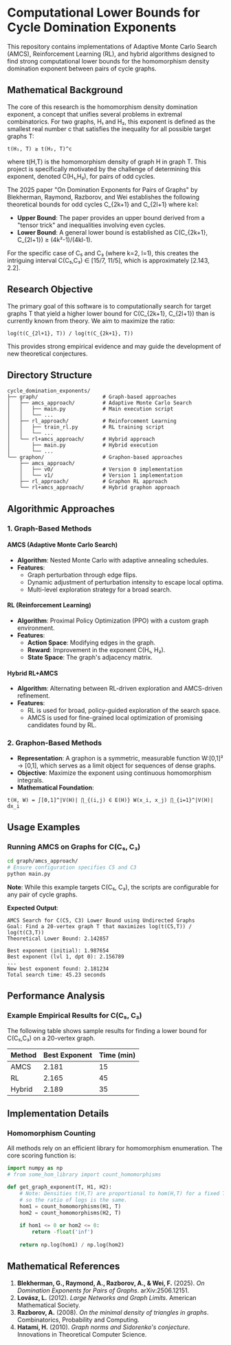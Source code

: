 # Computational Lower Bounds for Cycle Domination Exponents

This repository contains implementations of Adaptive Monte Carlo Search (AMCS), Reinforcement Learning (RL), and hybrid algorithms designed to find strong computational lower bounds for the homomorphism density domination exponent between pairs of cycle graphs.

## Mathematical Background

The core of this research is the homomorphism density domination exponent, a concept that unifies several problems in extremal combinatorics. For two graphs, H₁ and H₂, this exponent is defined as the smallest real number c that satisfies the inequality for all possible target graphs T:

```
t(H₁, T) ≥ t(H₂, T)^c
```

where t(H,T) is the homomorphism density of graph H in graph T. This project is specifically motivated by the challenge of determining this exponent, denoted C(H₁,H₂), for pairs of odd cycles.

The 2025 paper "On Domination Exponents for Pairs of Graphs" by Blekherman, Raymond, Razborov, and Wei establishes the following theoretical bounds for odd cycles C_{2k+1} and C_{2l+1} where k≥l:

- **Upper Bound**: The paper provides an upper bound derived from a "tensor trick" and inequalities involving even cycles.
- **Lower Bound**: A general lower bound is established as C(C_{2k+1}, C_{2l+1}) ≥ (4k²-1)/(4kl-1).

For the specific case of C₅ and C₃ (where k=2, l=1), this creates the intriguing interval C(C₅,C₃) ∈ [15/7, 11/5], which is approximately [2.143, 2.2].

## Research Objective

The primary goal of this software is to computationally search for target graphs T that yield a higher lower bound for C(C_{2k+1}, C_{2l+1}) than is currently known from theory. We aim to maximize the ratio:

```
log(t(C_{2l+1}, T)) / log(t(C_{2k+1}, T))
```

This provides strong empirical evidence and may guide the development of new theoretical conjectures.

## Directory Structure

```
cycle_domination_exponents/
├── graph/                     # Graph-based approaches
│   ├── amcs_approach/         # Adaptive Monte Carlo Search
│   │   ├── main.py            # Main execution script
│   │   └── ...
│   ├── rl_approach/           # Reinforcement Learning
│   │   ├── train_rl.py        # RL training script
│   │   └── ...
│   └── rl+amcs_approach/      # Hybrid approach
│       ├── main.py            # Hybrid execution
│       └── ...
└── graphon/                   # Graphon-based approaches
    ├── amcs_approach/
    │   ├── v0/                # Version 0 implementation
    │   └── v1/                # Version 1 implementation
    ├── rl_approach/           # Graphon RL approach
    └── rl+amcs_approach/      # Hybrid graphon approach
```

## Algorithmic Approaches

### 1. Graph-Based Methods

#### AMCS (Adaptive Monte Carlo Search)
- **Algorithm**: Nested Monte Carlo with adaptive annealing schedules.
- **Features**:
  - Graph perturbation through edge flips.
  - Dynamic adjustment of perturbation intensity to escape local optima.
  - Multi-level exploration strategy for a broad search.

#### RL (Reinforcement Learning)
- **Algorithm**: Proximal Policy Optimization (PPO) with a custom graph environment.
- **Features**:
  - **Action Space**: Modifying edges in the graph.
  - **Reward**: Improvement in the exponent C(H₁, H₂).
  - **State Space**: The graph's adjacency matrix.

#### Hybrid RL+AMCS
- **Algorithm**: Alternating between RL-driven exploration and AMCS-driven refinement.
- **Features**:
  - RL is used for broad, policy-guided exploration of the search space.
  - AMCS is used for fine-grained local optimization of promising candidates found by RL.

### 2. Graphon-Based Methods

- **Representation**: A graphon is a symmetric, measurable function W:[0,1]² → [0,1], which serves as a limit object for sequences of dense graphs.
- **Objective**: Maximize the exponent using continuous homomorphism integrals.
- **Mathematical Foundation**:

```
t(H, W) = ∫[0,1]^|V(H)| ∏_{(i,j) ∈ E(H)} W(x_i, x_j) ∏_{i=1}^|V(H)| dx_i
```

## Usage Examples

### Running AMCS on Graphs for C(C₅, C₃)

```bash
cd graph/amcs_approach/
# Ensure configuration specifies C5 and C3
python main.py
```

**Note**: While this example targets C(C₅, C₃), the scripts are configurable for any pair of cycle graphs.

**Expected Output**:
```
AMCS Search for C(C5, C3) Lower Bound using Undirected Graphs
Goal: Find a 20-vertex graph T that maximizes log(t(C5,T)) / log(t(C3,T))
Theoretical Lower Bound: 2.142857

Best exponent (initial): 1.987654
Best exponent (lvl 1, dpt 0): 2.156789
...
New best exponent found: 2.181234
Total search time: 45.23 seconds
```

## Performance Analysis

### Example Empirical Results for C(C₅, C₃)

The following table shows sample results for finding a lower bound for C(C₅,C₃) on a 20-vertex graph.

| Method | Best Exponent | Time (min) |
|--------|---------------|------------|
| AMCS   | 2.181         | 15         |
| RL     | 2.165         | 45         |
| Hybrid | 2.189         | 35         |

## Implementation Details

### Homomorphism Counting

All methods rely on an efficient library for homomorphism enumeration. The core scoring function is:

```python
import numpy as np
# from some_hom_library import count_homomorphisms

def get_graph_exponent(T, H1, H2):
    # Note: Densities t(H,T) are proportional to hom(H,T) for a fixed T,
    # so the ratio of logs is the same.
    hom1 = count_homomorphisms(H1, T)
    hom2 = count_homomorphisms(H2, T)
    
    if hom1 <= 0 or hom2 <= 0:
        return -float('inf')
        
    return np.log(hom1) / np.log(hom2)
```

## Mathematical References

1. **Blekherman, G., Raymond, A., Razborov, A., & Wei, F.** (2025). *On Domination Exponents for Pairs of Graphs*. arXiv:2506.12151.
2. **Lovász, L.** (2012). *Large Networks and Graph Limits*. American Mathematical Society.
3. **Razborov, A.** (2008). *On the minimal density of triangles in graphs*. Combinatorics, Probability and Computing.
4. **Hatami, H.** (2010). *Graph norms and Sidorenko's conjecture*. Innovations in Theoretical Computer Science. 